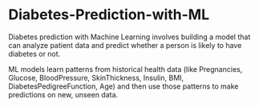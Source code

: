 # Diabetes-Prediction-with-ML
Diabetes prediction with Machine Learning involves building a model that can analyze patient data and predict whether a person is likely to have diabetes or not.

ML models learn patterns from historical health data (like Pregnancies, Glucose, BloodPressure,	SkinThickness,	Insulin,	BMI,	DiabetesPedigreeFunction,	Age) and then use those patterns to make predictions on new, unseen data.
